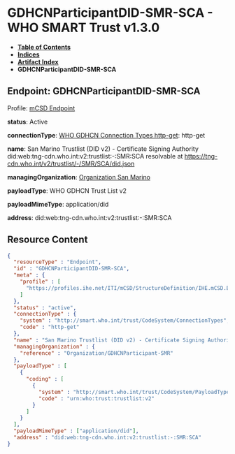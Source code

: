 # GDHCNParticipantDID-SMR-SCA - WHO SMART Trust v1.3.0

* [**Table of Contents**](toc.md)
* [**Indices**](indices.md)
* [**Artifact Index**](artifacts.md)
* **GDHCNParticipantDID-SMR-SCA**

## Endpoint: GDHCNParticipantDID-SMR-SCA

Profile: [mCSD Endpoint](https://profiles.ihe.net/ITI/mCSD/4.0.0/StructureDefinition-IHE.mCSD.Endpoint.html)

**status**: Active

**connectionType**: [WHO GDHCN Connection Types http-get](CodeSystem-ConnectionTypes.md#ConnectionTypes-http-get): http-get

**name**: San Marino Trustlist (DID v2) - Certificate Signing Authority did:web:tng-cdn.who.int:v2:trustlist:-:SMR:SCA resolvable at https://tng-cdn.who.int/v2/trustlist/-/SMR/SCA/did.json

**managingOrganization**: [Organization San Marino](Organization-GDHCNParticipant-SMR.md)

**payloadType**: WHO GDHCN Trust List v2

**payloadMimeType**: application/did

**address**: did:web:tng-cdn.who.int:v2:trustlist:-:SMR:SCA



## Resource Content

```json
{
  "resourceType" : "Endpoint",
  "id" : "GDHCNParticipantDID-SMR-SCA",
  "meta" : {
    "profile" : [
      "https://profiles.ihe.net/ITI/mCSD/StructureDefinition/IHE.mCSD.Endpoint"
    ]
  },
  "status" : "active",
  "connectionType" : {
    "system" : "http://smart.who.int/trust/CodeSystem/ConnectionTypes",
    "code" : "http-get"
  },
  "name" : "San Marino Trustlist (DID v2) - Certificate Signing Authority\ndid:web:tng-cdn.who.int:v2:trustlist:-:SMR:SCA\nresolvable at https://tng-cdn.who.int/v2/trustlist/-/SMR/SCA/did.json",
  "managingOrganization" : {
    "reference" : "Organization/GDHCNParticipant-SMR"
  },
  "payloadType" : [
    {
      "coding" : [
        {
          "system" : "http://smart.who.int/trust/CodeSystem/PayloadTypes",
          "code" : "urn:who:trust:trustlist:v2"
        }
      ]
    }
  ],
  "payloadMimeType" : ["application/did"],
  "address" : "did:web:tng-cdn.who.int:v2:trustlist:-:SMR:SCA"
}

```
